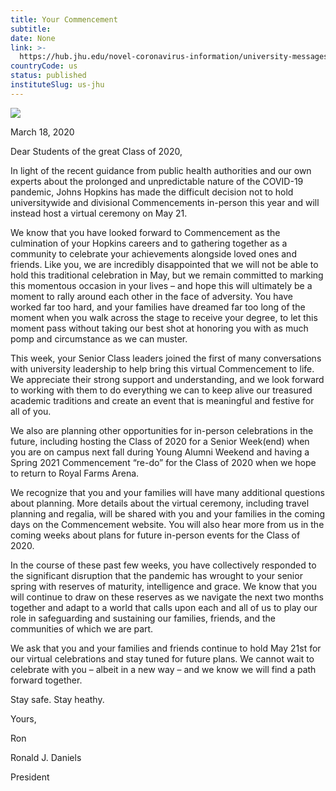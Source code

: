 ```yaml
---
title: Your Commencement
subtitle: 
date: None
link: >-
  https://hub.jhu.edu/novel-coronavirus-information/university-messages/your-commencement/
countryCode: us
status: published
instituteSlug: us-jhu
---
```

![](https://hub.jhu.edu/assets/themes/wphub/assets/images/icons/apple-touch-icon-57x57-5c7e857e30.png)

March 18, 2020

Dear Students of the great Class of 2020,

In light of the recent guidance from public health authorities and our own experts about the prolonged and unpredictable nature of the COVID-19 pandemic, Johns Hopkins has made the difficult decision not to hold universitywide and divisional Commencements in-person this year and will instead host a virtual ceremony on May 21.

We know that you have looked forward to Commencement as the culmination of your Hopkins careers and to gathering together as a community to celebrate your achievements alongside loved ones and friends. Like you, we are incredibly disappointed that we will not be able to hold this traditional celebration in May, but we remain committed to marking this momentous occasion in your lives – and hope this will ultimately be a moment to rally around each other in the face of adversity. You have worked far too hard, and your families have dreamed far too long of the moment when you walk across the stage to receive your degree, to let this moment pass without taking our best shot at honoring you with as much pomp and circumstance as we can muster.

This week, your Senior Class leaders joined the first of many conversations with university leadership to help bring this virtual Commencement to life. We appreciate their strong support and understanding, and we look forward to working with them to do everything we can to keep alive our treasured academic traditions and create an event that is meaningful and festive for all of you.

We also are planning other opportunities for in-person celebrations in the future, including hosting the Class of 2020 for a Senior Week(end) when you are on campus next fall during Young Alumni Weekend and having a Spring 2021 Commencement “re-do” for the Class of 2020 when we hope to return to Royal Farms Arena.

We recognize that you and your families will have many additional questions about planning. More details about the virtual ceremony, including travel planning and regalia, will be shared with you and your families in the coming days on the Commencement website. You will also hear more from us in the coming weeks about plans for future in-person events for the Class of 2020.

In the course of these past few weeks, you have collectively responded to the significant disruption that the pandemic has wrought to your senior spring with reserves of maturity, intelligence and grace. We know that you will continue to draw on these reserves as we navigate the next two months together and adapt to a world that calls upon each and all of us to play our role in safeguarding and sustaining our families, friends, and the communities of which we are part.

We ask that you and your families and friends continue to hold May 21st for our virtual celebrations and stay tuned for future plans. We cannot wait to celebrate with you – albeit in a new way – and we know we will find a path forward together.

Stay safe. Stay heathy.

Yours,

Ron

Ronald J. Daniels

President